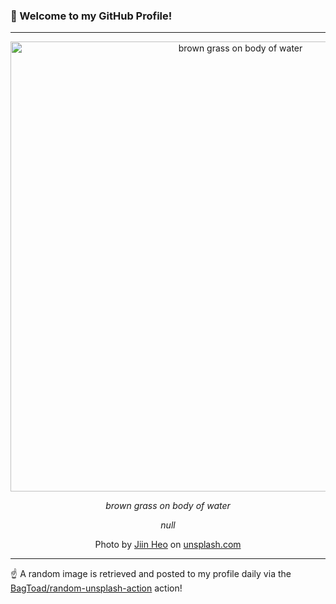 ### 👋 Welcome to my GitHub Profile!

----

<div align="center">
  <img width="720" src="https://images.unsplash.com/photo-1608721758905-0df2112c7cac?crop=entropy&cs=tinysrgb&fit=max&fm=jpg&ixid=M3w1NTI0OTR8MHwxfHJhbmRvbXx8fHx8fHx8fDE3MzgxMzExMzl8&ixlib=rb-4.0.3&q=80&w=1080" alt="brown grass on body of water">
  
  <em>brown grass on body of water</em>
  
  <em>null</em>
  
  Photo by [Jiin Heo](null) on [unsplash.com](https://unsplash.com/)
</div>

----

☝️ A random image is retrieved and posted to my profile daily via the [BagToad/random-unsplash-action](https://github.com/BagToad/random-unsplash-action) action!
